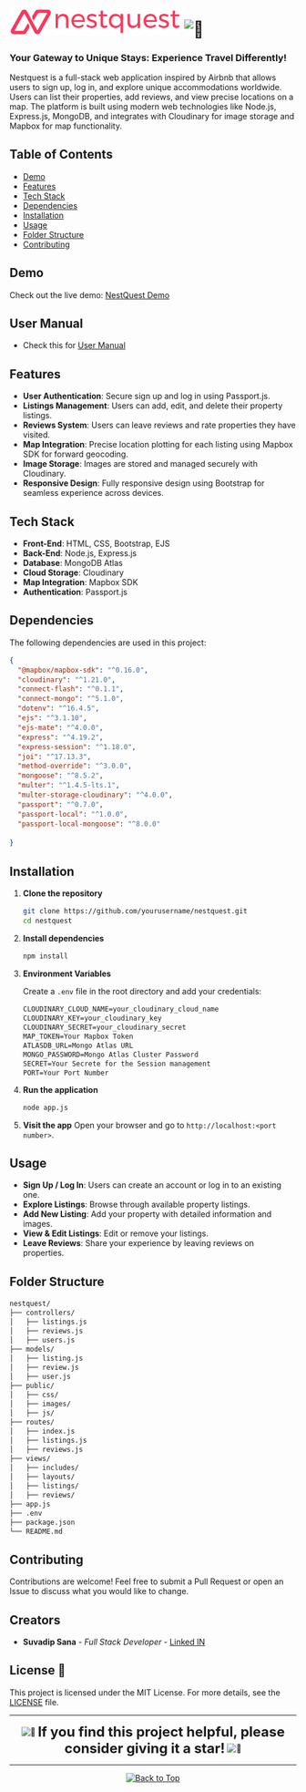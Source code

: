 
# <img src="public/images/logo2.png" alt="logo" width="300"> <img src="https://fonts.gstatic.com/s/e/notoemoji/latest/1f3c1/512.gif" alt="🏁" width="32" height="32">
### Your Gateway to Unique Stays: Experience Travel Differently!

Nestquest is a full-stack web application inspired by Airbnb that allows users to sign up, log in, and explore unique accommodations worldwide. Users can list their properties, add reviews, and view precise locations on a map. The platform is built using modern web technologies like Node.js, Express.js, MongoDB, and integrates with Cloudinary for image storage and Mapbox for map functionality.

## Table of Contents

- [Demo](#demo)
- [Features](#features)
- [Tech Stack](#tech-stack)
- [Dependencies](#dependencies)
- [Installation](#installation)
- [Usage](#usage)
- [Folder Structure](#folder-structure)
- [Contributing](#contributing)

## Demo

Check out the live demo: [NestQuest Demo](https://nest-quest-isga.onrender.com/)

## User Manual
- Check this for [User Manual](USERMANUAL.md)

## Features

- **User Authentication**: Secure sign up and log in using Passport.js.
- **Listings Management**: Users can add, edit, and delete their property listings.
- **Reviews System**: Users can leave reviews and rate properties they have visited.
- **Map Integration**: Precise location plotting for each listing using Mapbox SDK for forward geocoding.
- **Image Storage**: Images are stored and managed securely with Cloudinary.
- **Responsive Design**: Fully responsive design using Bootstrap for seamless experience across devices.

## Tech Stack

- **Front-End**: HTML, CSS, Bootstrap, EJS
- **Back-End**: Node.js, Express.js
- **Database**: MongoDB Atlas
- **Cloud Storage**: Cloudinary
- **Map Integration**: Mapbox SDK
- **Authentication**: Passport.js

## Dependencies

The following dependencies are used in this project:

```json
{
  "@mapbox/mapbox-sdk": "^0.16.0",
  "cloudinary": "^1.21.0",
  "connect-flash": "^0.1.1",
  "connect-mongo": "^5.1.0",
  "dotenv": "^16.4.5",
  "ejs": "^3.1.10",
  "ejs-mate": "^4.0.0",
  "express": "^4.19.2",
  "express-session": "^1.18.0",
  "joi": "^17.13.3",
  "method-override": "^3.0.0",
  "mongoose": "^8.5.2",
  "multer": "^1.4.5-lts.1",
  "multer-storage-cloudinary": "^4.0.0",
  "passport": "^0.7.0",
  "passport-local": "^1.0.0",
  "passport-local-mongoose": "^8.0.0"

}
```

## Installation

1. **Clone the repository**
    ```bash
    git clone https://github.com/yourusername/nestquest.git
    cd nestquest
    ```

2. **Install dependencies**
    ```bash
    npm install
    ```

3. **Environment Variables**

   Create a `.env` file in the root directory and add your credentials:
    ```
    CLOUDINARY_CLOUD_NAME=your_cloudinary_cloud_name
    CLOUDINARY_KEY=your_cloudinary_key
    CLOUDINARY_SECRET=your_cloudinary_secret
    MAP_TOKEN=Your Mapbox Token
    ATLASDB_URL=Mongo Atlas URL
    MONGO_PASSWORD=Mongo Atlas Cluster Password
    SECRET=Your Secrete for the Session management
    PORT=Your Port Number
    ```

4. **Run the application**
    ```bash
    node app.js
    ```

5. **Visit the app**
   Open your browser and go to `http://localhost:<port number>`.


## Usage

- **Sign Up / Log In**: Users can create an account or log in to an existing one.
- **Explore Listings**: Browse through available property listings.
- **Add New Listing**: Add your property with detailed information and images.
- **View & Edit Listings**: Edit or remove your listings.
- **Leave Reviews**: Share your experience by leaving reviews on properties.


## Folder Structure

```
nestquest/
├── controllers/
│   ├── listings.js
│   ├── reviews.js
│   ├── users.js
├── models/
│   ├── listing.js
│   ├── review.js
│   ├── user.js
├── public/
│   ├── css/
│   ├── images/
│   ├── js/
├── routes/
│   ├── index.js
│   ├── listings.js
│   ├── reviews.js
├── views/
│   ├── includes/
│   ├── layouts/
│   ├── listings/
│   ├── reviews/
├── app.js
├── .env
├── package.json
└── README.md
```


## Contributing

Contributions are welcome! Feel free to submit a Pull Request or open an Issue to discuss what you would like to change.

## Creators

- **Suvadip Sana** - *Full Stack Developer* - [Linked IN](https://www.linkedin.com/in/suvadip-sana-b07a14243/)

## License 📜 

This project is licensed under the MIT License. For more details, see the [LICENSE](LICENSE) file.

---

<div align="center">
  <p> 
    <img src="https://fonts.gstatic.com/s/e/notoemoji/latest/1f31f/512.gif" alt="🌟" width="36" height="36" style="vertical-align:middle;">
    <strong style="font-size:1.5rem; vertical-align:middle;">If you find this project helpful, please consider giving it a star!</strong>
    <img src="https://fonts.gstatic.com/s/e/notoemoji/latest/1f31f/512.gif" alt="🌟" width="36" height="36" style="vertical-align:middle;">
  </p>
</div>

---

<div align="center">
    <a href="#top">
        <img src="https://img.shields.io/badge/Back%20to%20Top-000000?style=for-the-badge&logo=github&logoColor=white" alt="Back to Top">
    </a>
</div>
